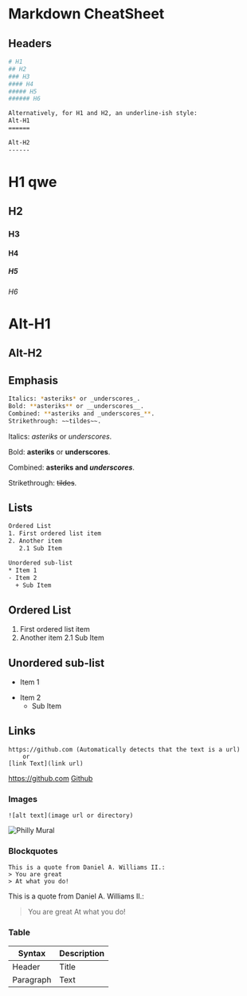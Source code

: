 
# Markdown CheatSheet

## Headers

```bash
# H1
## H2
### H3
#### H4
##### H5
###### H6

Alternatively, for H1 and H2, an underline-ish style:
Alt-H1
======

Alt-H2
------
```

# H1 qwe

## H2

### H3

#### H4

##### H5

###### H6

Alt-H1
======

Alt-H2
------

## Emphasis

```bash
Italics: *asteriks* or _underscores_.
Bold: **asteriks** or __underscores__.
Combined: **asteriks and _underscores_**.
Strikethrough: ~~tildes~~.
```

Italics: *asteriks* or _underscores_.

Bold: **asteriks** or __underscores__.

Combined: **asteriks and _underscores_**.

Strikethrough: ~~tildes~~.

## Lists

```bash
Ordered List
1. First ordered list item
2. Another item
   2.1 Sub Item

Unordered sub-list
* Item 1
- Item 2
  + Sub Item
```

## Ordered List

1. First ordered list item
2. Another item
   2.1 Sub Item

## Unordered sub-list

* Item 1
- Item 2
  + Sub Item 

## Links

```
https://github.com (Automatically detects that the text is a url)
    or
[link Text](link url)
```
https://github.com
[Github](https://github.com)

### Images

```
![alt text](image url or directory)
```
![Philly Mural](https://d33wubrfki0l68.cloudfront.net/eab45e25bb79970178fab7a2d10cba0209372a59/94d9e/assets/images/philly-magic-garden.jpg)

### Blockquotes

```
This is a quote from Daniel A. Williams II.:
> You are great
> At what you do!
```
This is a quote from Daniel A. Williams II.:
> You are great
> At what you do!

### Table

| Syntax    | Description |
| ------    | ----------- |
| Header    | Title       |
| Paragraph | Text        |
